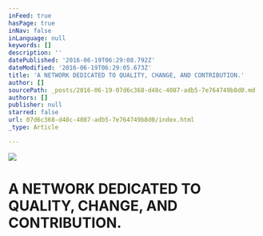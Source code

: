 ```yaml
---
inFeed: true
hasPage: true
inNav: false
inLanguage: null
keywords: []
description: ''
datePublished: '2016-06-19T06:29:08.792Z'
dateModified: '2016-06-19T06:29:05.673Z'
title: 'A NETWORK DEDICATED TO QUALITY, CHANGE, AND CONTRIBUTION.'
author: []
sourcePath: _posts/2016-06-19-07d6c368-d48c-4087-adb5-7e764749b8d0.md
authors: []
publisher: null
starred: false
url: 07d6c368-d48c-4087-adb5-7e764749b8d0/index.html
_type: Article

---
```

![](https://the-grid-user-content.s3-us-west-2.amazonaws.com/6b003223-61df-43cb-9b0b-e626a3af16e0.png)

# A NETWORK DEDICATED TO QUALITY, CHANGE, AND CONTRIBUTION.